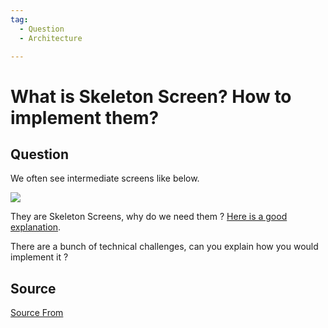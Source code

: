 ```yaml
---
tag:
  - Question
  - Architecture

---
```

  
# What is Skeleton Screen? How to implement them?

## Question
We often see intermediate screens like below.

![](https://ewr1.vultrobjects.com/bfe/img/icAoW3yWKR3YXuX9AgkyMlRn1mqS8JTb_1234x804_1599299088073.gif)

They are Skeleton Screens, why do we need them ? [Here is a good explanation](https://uxdesign.cc/what-you-should-know-about-skeleton-screens-a820c45a571a).

There are a bunch of technical challenges, can you explain how you would implement it ?




##  Source
[Source From](https://bigfrontend.dev/question/What-is-Skeleton-Screen-How-to-implement-them)

  